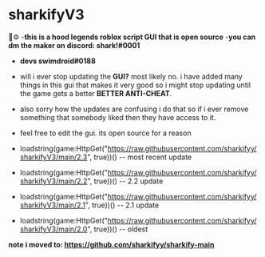 # sharkifyV3
🦈⚙️
-**this is a hood legends roblox script GUI that is open source**
-**you can dm the maker on discord: shark!#0001**
- **devs swimdroid#0188**


- will i ever stop updating the **GUI?** most likely no. i have added many things in this gui that makes it very good so i might stop updating until the game gets a better **BETTER ANTI-CHEAT**.


- also sorry how the updates are confusing i do that so if i ever remove something that somebody liked then they have access to it.

-  feel free to edit the gui. its open source for a reason 


- loadstring(game:HttpGet("https://raw.githubusercontent.com/sharkifyy/sharkifyV3/main/2.3", true))() -- most recent update

- loadstring(game:HttpGet("https://raw.githubusercontent.com/sharkifyy/sharkifyV3/main/2.2", true))() -- 2.2 update 

- loadstring(game:HttpGet("https://raw.githubusercontent.com/sharkifyy/sharkifyV3/main/2.1", true))() -- 2.1 update

- loadstring(game:HttpGet("https://raw.githubusercontent.com/sharkifyy/sharkifyV3/main/2.0", true))() -- oldest 


**note i moved to: https://github.com/sharkifyy/sharkify-main**
